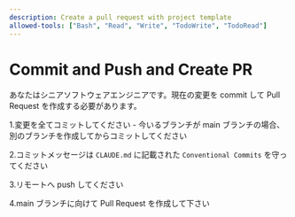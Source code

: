 ```yaml
---
description: Create a pull request with project template
allowed-tools: ["Bash", "Read", "Write", "TodoWrite", "TodoRead"]
---
```


# Commit and Push and Create PR

あなたはシニアソフトウェアエンジニアです。現在の変更を commit して Pull Request を作成する必要があります。

1.変更を全てコミットしてください
    - 今いるブランチが main ブランチの場合、別のブランチを作成してからコミットしてください

2.コミットメッセージは `CLAUDE.md` に記載された `Conventional Commits` を守ってください

3.リモートへ push してください

4.main ブランチに向けて Pull Request を作成して下さい
